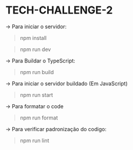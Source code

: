 # TECH-CHALLENGE-2

-> Para iniciar o servidor:

> npm install

> npm run dev

-> Para Buildar o TypeScript:

> npm run build

-> Para iniciar o servidor buildado (Em JavaScript)

> npm run start

-> Para formatar o code

> npm run format

-> Para verificar padronização do codigo:

> npm run lint